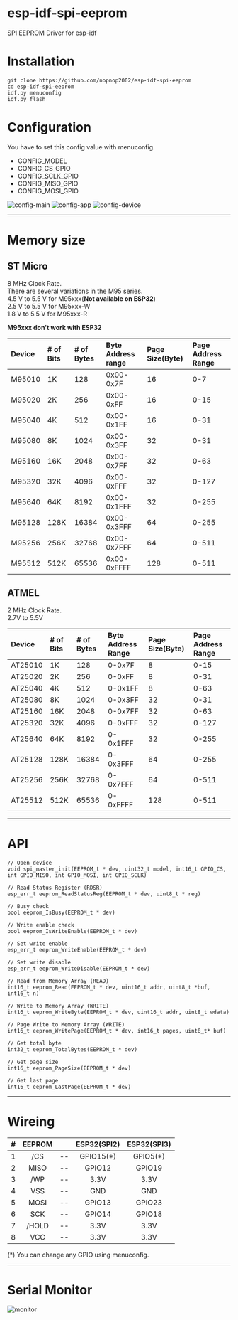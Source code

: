 # esp-idf-spi-eeprom
SPI EEPROM Driver for esp-idf   

# Installation
```
git clone https://github.com/nopnop2002/esp-idf-spi-eeprom
cd esp-idf-spi-eeprom
idf.py menuconfig
idf.py flash
```

# Configuration
You have to set this config value with menuconfig.   
- CONFIG_MODEL   
- CONFIG_CS_GPIO   
- CONFIG_SCLK_GPIO   
- CONFIG_MISO_GPIO   
- CONFIG_MOSI_GPIO   

![config-main](https://user-images.githubusercontent.com/6020549/137619902-92071025-6549-40a6-8339-d157f1c96ba8.jpg)
![config-app](https://user-images.githubusercontent.com/6020549/137619923-16b0086c-6036-4829-9e2a-a8f58b67d0ce.jpg)
![config-device](https://user-images.githubusercontent.com/6020549/137619926-d42630ed-3665-4b0e-9604-89da93ccdc38.jpg)

---

# Memory size

## ST Micro   
8 MHz Clock Rate.   
There are several variations in the M95 series.   
4.5 V to 5.5 V for M95xxx(__Not available on ESP32__)   
2.5 V to 5.5 V for M95xxx-W   
1.8 V to 5.5 V for M95xxx-R   

__M95xxx don't work with ESP32__

|Device|# of Bits|# of Bytes|Byte Address range|Page Size(Byte)|Page Address Range|
|:---|:---|:---|:---|:---|:---|
|M95010|1K|128|0x00-0x7F|16|0-7|
|M95020|2K|256|0x00-0xFF|16|0-15|
|M95040|4K|512|0x00-0x1FF|16|0-31|
|M95080|8K|1024|0x00-0x3FF|32|0-31|
|M95160|16K|2048|0x00-0x7FF|32|0-63|
|M95320|32K|4096|0x00-0xFFF|32|0-127|
|M95640|64K|8192|0x00-0x1FFF|32|0-255|
|M95128|128K|16384|0x00-0x3FFF|64|0-255|
|M95256|256K|32768|0x00-0x7FFF|64|0-511|
|M95512|512K|65536|0x00-0xFFFF|128|0-511|

## ATMEL   
2 MHz Clock Rate.   
2.7V to 5.5V   

|Device|# of Bits|# of Bytes|Byte Address Range|Page Size(Byte)|Page Address Range|
|:---|:---|:---|:---|:---|:---|
|AT25010|1K|128|0-0x7F|8|0-15|
|AT25020|2K|256|0-0xFF|8|0-31|
|AT25040|4K|512|0-0x1FF|8|0-63|
|AT25080|8K|1024|0-0x3FF|32|0-31|
|AT25160|16K|2048|0-0x7FF|32|0-63|
|AT25320|32K|4096|0-0xFFF|32|0-127|
|AT25640|64K|8192|0-0x1FFF|32|0-255|
|AT25128|128K|16384|0-0x3FFF|64|0-255|
|AT25256|256K|32768|0-0x7FFF|64|0-511|
|AT25512|512K|65536|0-0xFFFF|128|0-511|

---

# API
```
// Open device
void spi_master_init(EEPROM_t * dev, uint32_t model, int16_t GPIO_CS, int GPIO_MISO, int GPIO_MOSI, int GPIO_SCLK)

// Read Status Register (RDSR)
esp_err_t eeprom_ReadStatusReg(EEPROM_t * dev, uint8_t * reg)

// Busy check
bool eeprom_IsBusy(EEPROM_t * dev)

// Write enable check
bool eeprom_IsWriteEnable(EEPROM_t * dev)

// Set write enable
esp_err_t eeprom_WriteEnable(EEPROM_t * dev)

// Set write disable
esp_err_t eeprom_WriteDisable(EEPROM_t * dev)

// Read from Memory Array (READ)
int16_t eeprom_Read(EEPROM_t * dev, uint16_t addr, uint8_t *buf, int16_t n)

// Write to Memory Array (WRITE)
int16_t eeprom_WriteByte(EEPROM_t * dev, uint16_t addr, uint8_t wdata)

// Page Write to Memory Array (WRITE)
int16_t eeprom_WritePage(EEPROM_t * dev, int16_t pages, uint8_t* buf)

// Get total byte
int32_t eeprom_TotalBytes(EEPROM_t * dev)

// Get page size
int16_t eeprom_PageSize(EEPROM_t * dev)

// Get last page
int16_t eeprom_LastPage(EEPROM_t * dev)
```

---

# Wireing  

|#|EEPROM||ESP32(SPI2)|ESP32(SPI3)
|:-:|:-:|:-:|:-:|:-:|
|1|/CS|--|GPIO15(*)|GPIO5(*)|
|2|MISO|--|GPIO12|GPIO19|
|3|/WP|--|3.3V|3.3V|
|4|VSS|--|GND|GND|
|5|MOSI|--|GPIO13|GPIO23|
|6|SCK|--|GPIO14|GPIO18|
|7|/HOLD|--|3.3V|3.3V|
|8|VCC|--|3.3V|3.3V|

(*) You can change any GPIO using menuconfig.   

---

# Serial Monitor   
![monitor](https://user-images.githubusercontent.com/6020549/96329356-09719480-1087-11eb-85b3-0601f77a3772.jpg)
